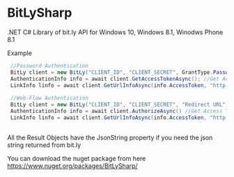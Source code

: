 # BitLySharp
.NET C# Library of bit.ly API for Windows 10, Windows 8.1, Winodws Phone 8.1

Example
```c#
 //Password Authentication
 BitLy client = new BitLy("CLIENT_ID", "CLIENT_SECRET", GrantType.Password, "username", "password");
 AuthenticationInfo info = await client.GetAccessTokenAsync(); //Get Access Token
 LinkInfo linfo = await client.GetUrlInfoAsync(info.AccessToken, "http://bit.ly/1RmnUT", "http://bit.ly/ze6poY" );
 
 //Web-Flow Authentication
 BitLy client = new BitLy("CLIENT_ID", "CLIENT_SECRET", "Redirect URL");
 AuthenticationInfo info = await client.AuthorizeAsync() //Get Access Token, Use WebAuthenticatinBroker
 LinkInfo linfo = await client.GetUrlInfoAsync(info.AccessToken, "http://bit.ly/1RmnUT", "http://bit.ly/ze6poY" );
 
```

All the Result Objects have the JsonString property if you need the json string returned from bit.ly

You can download the nuget package from here https://www.nuget.org/packages/BitLySharp/
